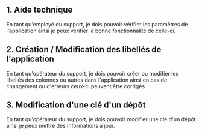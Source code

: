 ## 1. Aide technique ##
En tant qu'employé du support, je dois pouvoir vérifier les paramètres de l'application ainsi je peux vérifier la bonne fonctionnalité de celle-ci. 

## 2. Création / Modification des libellés de l'application ##
En tant qu'opérateur du support, je dois pouvoir créer ou modifier les libellés des colonnes ou autres dans l'application ainsi en cas de changement ou d'erreurs ceux-ci peuvent être corrigés.

## 3. Modification d'une clé d'un dépôt ##
En tant qu'opérateur du support, je dois pouvoir modifier une clé d'un dépôt ainsi je peux mettre des informations à jour. 